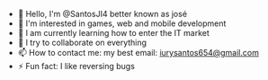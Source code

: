 - 👋 Hello, I'm @SantosJI4 better known as josé
- 👀 I'm interested in games, web and mobile development
- 🌱 I am currently learning how to enter the IT market
- 💞️ I try to collaborate on everything
- 📫 How to contact me: my best email: iurysantos654@gmail.com
- ⚡ Fun fact: I like reversing bugs

<!---
SantosJI4/SantosJI4 is a ✨ special ✨ repository because its `README.md` (this file) appears on your GitHub profile.
You can click the Preview link to take a look at your changes.
--->
